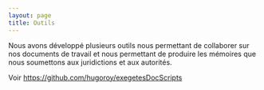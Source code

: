 ```yaml
---
layout: page
title: Outils
---
```


Nous avons développé plusieurs outils nous permettant de collaborer
sur nos documents de travail et nous permettant de produire les
mémoires que nous soumettons aux juridictions et aux autorités.

Voir <https://github.com/hugoroy/exegetesDocScripts>

